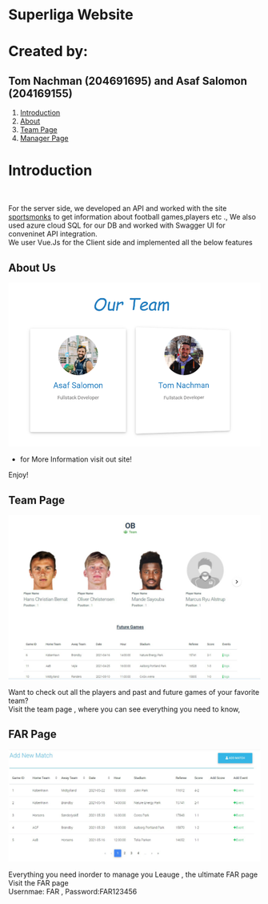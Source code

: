 # Superliga Website

# Created by:
## Tom Nachman (204691695) and Asaf Salomon (204169155)

1. [Introduction ](#introduction)
2. [About ](#About)
3. [Team Page ](#Team)
3. [Manager Page ](#Far)


<a name="Introduction"></a>
# Introduction
<br>
<p>
For the server side, we developed an API and worked with the site <a href="https://www.sportmonks.com/soccer-api/">sportsmonks</a> to get information about football games,players etc .,
We also used azure cloud SQL for our DB and worked with Swagger UI for conveninet API integration.
 <br>
We user Vue.Js for the Client side and implemented all the below features
</p>

<a name="About"></a>
## About Us
![about]
<p>


- for More Information visit out site!

Enjoy!
</p>

<a name="Team"></a>
## Team Page
![teams]
<p>
 Want to check out all the players and past and future games of your favorite team?<br>
Visit the team page , where you can see everything you need to know, <br>
</p>

<a name="Far"></a>
## FAR Page
![far]
<p>
 Everything you need inorder to manage you Leauge , the ultimate FAR page<br>
Visit the FAR page <br>
Usernmae: FAR , Password:FAR123456 <br>
</p>


[about]: ./src/assets/AboutUs.png
[teams]: ./src/assets/TeamPage.png
[far]: ./src/assets/FarPage.png